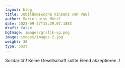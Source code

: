 ```yaml
---
layout: blog
title: Jubiläumswoche Vinzenz von Paul
author: Marie-Luise Mürzl
date: 2021-09-27T15:39:07.188Z
draft: false
bgImage: images/grafik-vg.png
image: images/images-2.jpg
weight: 30
type: post
---
```

Solidarität! Keine Gesellschaft sollte Elend akzeptieren..!